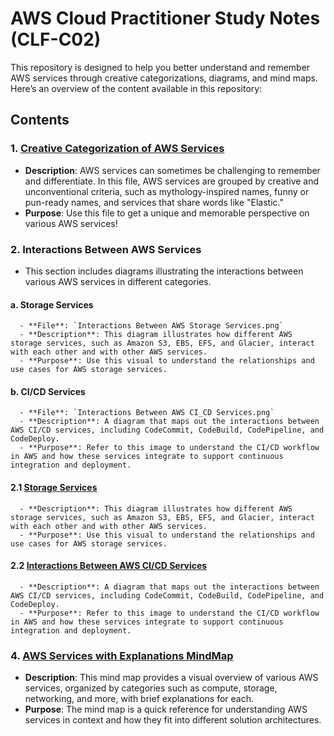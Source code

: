 # AWS Cloud Practitioner Study Notes (CLF-C02)

This repository is designed to help you better understand and remember AWS services through creative categorizations, diagrams, and mind maps. Here’s an overview of the content available in this repository:

## Contents

### 1. [Creative Categorization of AWS Services](Creative%20AWS%20Services%20Categorization.md)
   - **Description**: AWS services can sometimes be challenging to remember and differentiate. In this file, AWS services are grouped by creative and unconventional criteria, such as mythology-inspired names, funny or pun-ready names, and services that share words like "Elastic."
   - **Purpose**: Use this file to get a unique and memorable perspective on various AWS services!

### 2. **Interactions Between AWS Services**
   - This section includes diagrams illustrating the interactions between various AWS services in different categories.

   #### a. **Storage Services**
      - **File**: `Interactions Between AWS Storage Services.png`
      - **Description**: This diagram illustrates how different AWS storage services, such as Amazon S3, EBS, EFS, and Glacier, interact with each other and with other AWS services.
      - **Purpose**: Use this visual to understand the relationships and use cases for AWS storage services.

   #### b. **CI/CD Services**
      - **File**: `Interactions Between AWS CI_CD Services.png`
      - **Description**: A diagram that maps out the interactions between AWS CI/CD services, including CodeCommit, CodeBuild, CodePipeline, and CodeDeploy.
      - **Purpose**: Refer to this image to understand the CI/CD workflow in AWS and how these services integrate to support continuous integration and deployment.


   #### 2.1 [Storage Services](Interactions%20Between%20AWS%20Storage%20Services.png)
      - **Description**: This diagram illustrates how different AWS storage services, such as Amazon S3, EBS, EFS, and Glacier, interact with each other and with other AWS services.
      - **Purpose**: Use this visual to understand the relationships and use cases for AWS storage services.

   #### 2.2 [Interactions Between AWS CI/CD Services](Interactions%20Between%20AWS%20CI_CD%20Services.png)
      - **Description**: A diagram that maps out the interactions between AWS CI/CD services, including CodeCommit, CodeBuild, CodePipeline, and CodeDeploy.
      - **Purpose**: Refer to this image to understand the CI/CD workflow in AWS and how these services integrate to support continuous integration and deployment.

### 4. [AWS Services with Explanations MindMap](AWS%20Services%20with%20Explanations%20MindMap.png)
   - **Description**: This mind map provides a visual overview of various AWS services, organized by categories such as compute, storage, networking, and more, with brief explanations for each.
   - **Purpose**: The mind map is a quick reference for understanding AWS services in context and how they fit into different solution architectures.
